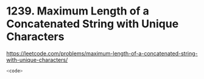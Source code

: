 # 1239. Maximum Length of a Concatenated String with Unique Characters

https://leetcode.com/problems/maximum-length-of-a-concatenated-string-with-unique-characters/

```c#
<code>
```